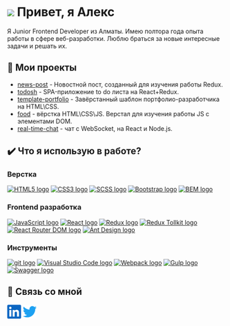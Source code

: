 
# <img src="https://media.giphy.com/media/hvRJCLFzcasrR4ia7z/giphy.gif" width="25px"> Привет, я Алекс
Я Junior Frontend Developer из Алматы. Имею полтора года опыта работы в сфере веб-разработки. Люблю браться за новые интересные задачи и решать их. 

## 📌 Мои проекты

- [news-post](https://github.com/punkmachine/news-post) - Новостной пост, созданный для изучения работы Redux.
- [todosh](https://github.com/punkmachine/todoosh) - SPA-приложение to do листа на React+Redux.
- [template-portfolio](https://github.com/punkmachine/template_portfolio) - Завёрстанный шаблон портфолио-разработчика на HTML\CSS. 
- [food](https://github.com/punkmachine/food) - вёрстка HTML\CSS\JS. Верстал для изучения работы JS с элементами DOM.
- [real-time-chat](https://github.com/punkmachine/real-time-chat) - чат с WebSocket, на React и Node.js.  
  
## ✔️ Что я использую в работе?

### Верстка
[<img src="https://img.shields.io/badge/HTML5-282C34?logo=html5&logoColor=f16524" alt="HTML5 logo" title="HTML5" height="25" />][markup]
[<img src="https://img.shields.io/badge/CSS3-282C34?logo=css3&logoColor=1572B6" alt="CSS3 logo" title="CSS3" height="25" />][markup]
[<img src="https://img.shields.io/badge/Sass-282C34?logo=sass&logoColor=CC6699" alt="SCSS logo" title="SCSS" height="25" />][markup]
[<img src="https://img.shields.io/badge/Bootstrap-282C34?logo=bootstrap&logoColor=7911ee" alt="Bootstrap logo" title="Bootstrap" height="25" />][markup]
[<img src="https://img.shields.io/badge/%D0%91%D0%AD%D0%9C-282C34?logo=BEM&logoColor=2e96cd" alt="BEM logo" title="BEM" height="25" />][markup]

### Frontend разработка
[<img src="https://img.shields.io/badge/JavaScript-282C34?logo=javascript&logoColor=F7DF1E" alt="JavaScript logo" title="JavaScript" height="25" />][develop]
[<img src="https://img.shields.io/badge/React-282C34?logo=react&logoColor=61dafb" alt="React logo" title="React" height="25" />][develop]
[<img src="https://img.shields.io/badge/Redux-282C34?logo=redux&logoColor=764ABC" alt="Redux logo" title="Redux" height="25" />][develop]
[<img src="https://img.shields.io/badge/Redux%20Toolkit-282C34?logo=redux&logoColor=764ABC" alt="Redux Tollkit logo" title="Redux Tollkit" height="25" />][develop]
[<img src="https://img.shields.io/badge/React%20Router%20DOM-282C34?logo=React%20Router&logoColor=CA4245" alt="React Router DOM logo" title="React Router DOM" height="25" />][develop]
[<img src="https://img.shields.io/badge/Ant%20Design-282C34?logo=Ant%20Design&logoColor=0f73ff" alt="Ant Design logo" title="Ant Design" height="25" />][develop]

### Инструменты
[<img src="https://img.shields.io/badge/Git-282C34?logo=git&logoColor=F05032" alt="git logo" title="git" height="25" />][tools]
[<img src="https://img.shields.io/badge/VS%20Code-282C34?logo=visual-studio-code&logoColor=007ACC" alt="Visual Studio Code logo" title="Visual Studio Code" height="25" />][tools]
[<img src="https://img.shields.io/badge/Webpack-282C34?logo=webpack&logoColor=1b72b6" alt="Webpack logo" title="Webpack Code" height="25" />][tools]
[<img src="https://img.shields.io/badge/Gulp-282C34?logo=Gulp&logoColor=c64343" alt="Gulp logo" title="Gulp" height="25" />][tools]
[<img src="https://img.shields.io/badge/Swagger-282C34?logo=Swagger&logoColor=679200" alt="Swagger logo" title="Swagger" height="25" />][tools]
  
## 🔗 Связь со мной

<p align="left">
  <a href="https://linkedin.com/in/алекс-рассудихин-3a425a21b"><img title="Мой LinkedIn" alt="LinkedIn" height="32" width="32" src="assets/linkedin.svg"></a>
  <a href="https://twitter.com/punkmachine09"><img title="Мой Twitter" alt="Twitter" height="32" width="32" src="assets/twitter.svg"></a>
</p>

[markup]: #вёрстка
[develop]: #frontentd-разработка
[tools]: #инструменты
